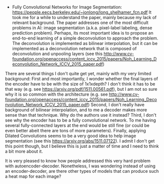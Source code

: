 - Fully Convolutional Networks for Image Segmentation: https://people.eecs.berkeley.edu/~jonlong/long_shelhamer_fcn.pdf
It took me for a while to understand the paper, mainly because my lack of relevant background. The paper addresses one of the most difficult problems in AI: image segmentation (a.k.a. pixel-label labeling, dense prediction problem). Perhaps, its most important idea is to propose an end-to-end learning of a simple deconvolution to approach the problem. The deconvolution is implemented as bilinear interpolation, but it can be implemented as a deconvolution network that is composed of
deconvolution and unpooling layers (see this http://www.cv-foundation.org/openaccess/content_iccv_2015/papers/Noh_Learning_Deconvolution_Network_ICCV_2015_paper.pdf)

There are several things I don't quite get yet, mainly with my very limited background:
First and most importantly, I wonder whether the final layers of the encoder have to be with the size of 1x1xdepth? I don't think it has to be that way (e.g. see https://arxiv.org/pdf/1511.00561.pdf), but I am not so sure why it is so common with the architecture (e.g. see http://www.cv-foundation.org/openaccess/content_iccv_2015/papers/Noh_Learning_Deconvolution_Network_ICCV_2015_paper.pdf)
Second, I don't really have background of bilinear interpolation, and to me a decoder makes more sense than that technique. Why do the authors use it instead?
Third, I don't see why the encoder has to be a fully convolutional network. To me having several fully-connected layers at the end would be still fine (or could be even better abeit there are tons of more parameters).
Finally, applying Dilated Convolutions seems to be a very good idea to help image segmentation  (see this https://arxiv.org/abs/1511.07122). I admit I don't get this point though, but I believe this is just a matter of time and I need to think a bit more about it.



It is very pleased to know how people addressed this very hard problem with autoencoder-decoder. Nonetheless, I was wondering instead of using an encoder-decoder, are there other types of models that can produce such a heat map for each image?
